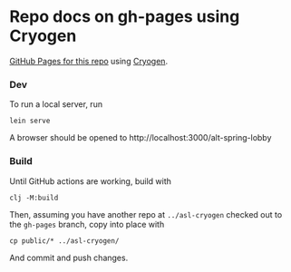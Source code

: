 # Repo docs on gh-pages using Cryogen

[GitHub Pages for this repo](https://skynet-gh/alt-spring-lobby/) using [Cryogen](https://github.com/cryogen-project/cryogen).

### Dev

To run a local server, run

```
lein serve
```

A browser should be opened to http://localhost:3000/alt-spring-lobby

### Build

Until GitHub actions are working, build with

```
clj -M:build
```

Then, assuming you have another repo at `../asl-cryogen` checked out to the `gh-pages` branch, copy
into place with

```
cp public/* ../asl-cryogen/
```

And commit and push changes.
